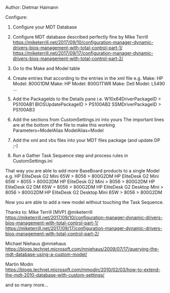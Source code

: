 Author:
  Dietmar Haimann
  
Configure:
  1. Configure your MDT Database
  2. Configure MDT database described perfectly fine by Mike Terrill
  https://miketerrill.net/2017/09/10/configuration-manager-dynamic-drivers-bios-management-with-total-control-part-1/
  https://miketerrill.net/2017/09/17/configuration-manager-dynamic-drivers-bios-management-with-total-control-part-2/

  3. Go to the Make and Model table
  4. Create entries that according to the entries in the xml file e.g.
    Make: HP
    Model: 800G1DM
    Make: HP
    Model: 800G1TWR
    Make: Dell
    Model: L5490
    ...
    
  5. Add the PackageIds to the Details pane i.e.
    W10x64DriverPackageID > PS100AB1
    BIOSUpdatePackageID   > PS100AB2
    SSMDriverPackageID    > PS100AB3

  6. Add the sections from CustomSettings.ini into yours
    The important lines are at the bottom of the file to make this working
      Parameters=ModelAlias
      ModelAlias=Model

  7. Add the xml and vbs files into your MDT files package (and update DP ;-)
  8. Run a Gather Task Sequence step and process rules in CustomSettings.ini
  
That way you are able to add more BaseBoard products to a single Model e.g.
HP EliteDesk G2 Mini 65W          > 8056 > 800G2DM
HP EliteDesk G2 Mini 65W          > 8055 > 800G2DM
HP EliteDesk G2 Mini              > 8056 > 800G2DM
HP EliteDesk G2 DM 65W            > 8056 > 800G2DM
HP EliteDesk G2 Desktop Mini      > 8056 > 800G2DM
HP EliteDesk G2 Desktop Mini 65W  > 8056 > 800G2DM


Now you are able to add a new model without touching the Task Sequence.
  
Thanks to:
  Mike Terrill [MVP]
    @miketerrill
    https://miketerrill.net/2017/09/10/configuration-manager-dynamic-drivers-bios-management-with-total-control-part-1/
    https://miketerrill.net/2017/09/17/configuration-manager-dynamic-drivers-bios-management-with-total-control-part-2/
  
  Michael Niehaus
    @mniehaus
    https://blogs.technet.microsoft.com/mniehaus/2009/07/17/querying-the-mdt-database-using-a-custom-model/
    
  Martin Modin
    https://blogs.technet.microsoft.com/mmodin/2010/02/03/how-to-extend-the-mdt-2010-database-with-custom-settings/
    
  and so many more...
